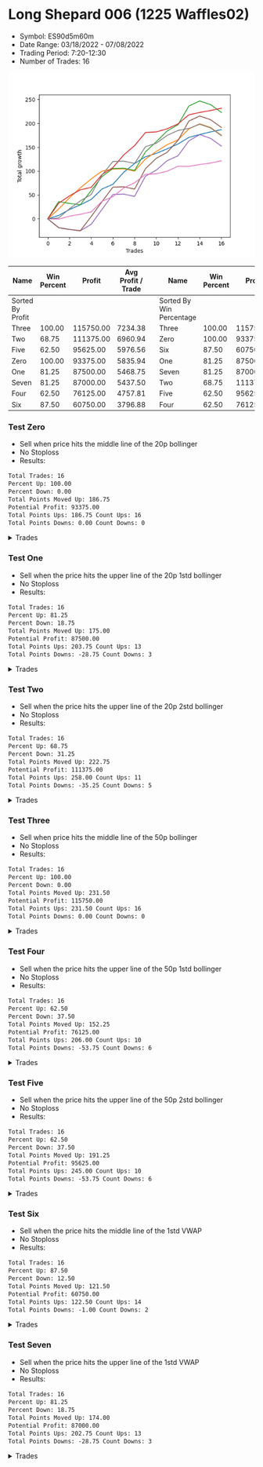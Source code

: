 # Long Shepard 006 (1225 Waffles02) 
- Symbol: ES90d5m60m
- Date Range: 03/18/2022 - 07/08/2022
- Trading Period: 7:20-12:30
- Number of Trades: 16

![Plot](LongShepard006(1225Waffles02)ES90d5m60m.png)

| Name | Win Percent | Profit | Avg Profit / Trade |     | Name | Win Percent | Profit | Avg Profit / Trade |
| ---- | ----------- | ------ | ------------------ | --- | ---- | ----------- | ------ | ------------------ |
| Sorted By <br> Profit | | | | | Sorted By <br> Win Percentage ||||
| Three | 100.00 | 115750.00 | 7234.38 |     | Three | 100.00 | 115750.00 | 7234.38 |
| Two | 68.75 | 111375.00 | 6960.94 |     | Zero | 100.00 | 93375.00 | 5835.94 |
| Five | 62.50 | 95625.00 | 5976.56 |     | Six | 87.50 | 60750.00 | 3796.88 |
| Zero | 100.00 | 93375.00 | 5835.94 |     | One | 81.25 | 87500.00 | 5468.75 |
| One | 81.25 | 87500.00 | 5468.75 |     | Seven | 81.25 | 87000.00 | 5437.50 |
| Seven | 81.25 | 87000.00 | 5437.50 |     | Two | 68.75 | 111375.00 | 6960.94 |
| Four | 62.50 | 76125.00 | 4757.81 |     | Five | 62.50 | 95625.00 | 5976.56 |
| Six | 87.50 | 60750.00 | 3796.88 |     | Four | 62.50 | 76125.00 | 4757.81 |

### Test Zero
* Sell when price hits the middle line of the 20p bollinger
* No Stoploss
* Results:
```
Total Trades: 16
Percent Up: 100.00
Percent Down: 0.00
Total Points Moved Up: 186.75
Potential Profit: 93375.00
Total Points Ups: 186.75 Count Ups: 16
Total Points Downs: 0.00 Count Downs: 0
```

<details><summary>Trades</summary>

<code>In: 2022-05-02 07:20:00		Out: 2022-05-02 07:24:25		Total Position Time: 04:25		Total Move Up: 7.00		Total to Date: 7.00</code> <br />
<code>In: 2022-05-03 11:45:00		Out: 2022-05-03 11:52:15		Total Position Time: 07:15		Total Move Up: 12.50		Total to Date: 19.50</code> <br />
<code>In: 2022-05-03 11:50:00		Out: 2022-05-03 11:52:15		Total Position Time: 02:15		Total Move Up: 9.75		Total to Date: 29.25</code> <br />
<code>In: 2022-05-04 11:40:00		Out: 2022-05-04 11:41:30		Total Position Time: 01:30		Total Move Up: 11.25		Total to Date: 40.50</code> <br />
<code>In: 2022-05-06 11:45:00		Out: 2022-05-06 11:50:20		Total Position Time: 05:20		Total Move Up: 22.00		Total to Date: 62.50</code> <br />
<code>In: 2022-05-06 11:50:00		Out: 2022-05-06 11:54:15		Total Position Time: 04:15		Total Move Up: 9.75		Total to Date: 72.25</code> <br />
<code>In: 2022-05-12 09:20:00		Out: 2022-05-12 09:33:10		Total Position Time: 13:10		Total Move Up: 25.25		Total to Date: 97.50</code> <br />
<code>In: 2022-05-12 09:25:00		Out: 2022-05-12 09:33:10		Total Position Time: 08:10		Total Move Up: 18.25		Total to Date: 115.75</code> <br />
<code>In: 2022-05-13 11:30:00		Out: 2022-05-13 11:51:35		Total Position Time: 21:35		Total Move Up: 14.25		Total to Date: 130.00</code> <br />
<code>In: 2022-05-17 11:40:00		Out: 2022-05-17 11:42:55		Total Position Time: 02:55		Total Move Up: 7.00		Total to Date: 137.00</code> <br />
<code>In: 2022-05-19 10:20:00		Out: 2022-05-19 10:33:00		Total Position Time: 13:00		Total Move Up: 9.50		Total to Date: 146.50</code> <br />
<code>In: 2022-05-19 10:55:00		Out: 2022-05-19 10:56:10		Total Position Time: 01:10		Total Move Up: 10.25		Total to Date: 156.75</code> <br />
<code>In: 2022-06-07 07:20:00		Out: 2022-06-07 07:28:10		Total Position Time: 08:10		Total Move Up: 13.75		Total to Date: 170.50</code> <br />
<code>In: 2022-06-08 07:20:00		Out: 2022-06-08 07:21:25		Total Position Time: 01:25		Total Move Up: 6.00		Total to Date: 176.50</code> <br />
<code>In: 2022-06-27 10:10:00		Out: 2022-06-27 10:21:30		Total Position Time: 11:30		Total Move Up: 5.50		Total to Date: 182.00</code> <br />
<code>In: 2022-06-29 08:35:00		Out: 2022-06-29 08:36:10		Total Position Time: 01:10		Total Move Up: 4.75		Total to Date: 186.75</code> <br />


</details>

### Test One
* Sell when the price hits the upper line of the 20p 1std bollinger
* No Stoploss
* Results:
```
Total Trades: 16
Percent Up: 81.25
Percent Down: 18.75
Total Points Moved Up: 175.00
Potential Profit: 87500.00
Total Points Ups: 203.75 Count Ups: 13
Total Points Downs: -28.75 Count Downs: 3
```

<details><summary>Trades</summary>

<code>In: 2022-05-02 07:20:00		Out: 2022-05-02 07:26:05		Total Position Time: 06:05		Total Move Up: 20.50		Total to Date: 20.50</code> <br />
<code>In: 2022-05-03 11:45:00		Out: 2022-05-03 12:07:55		Total Position Time: 22:55		Total Move Up: 23.50		Total to Date: 44.00</code> <br />
<code>In: 2022-05-03 11:50:00		Out: 2022-05-03 12:07:55		Total Position Time: 17:55		Total Move Up: 20.75		Total to Date: 64.75</code> <br />
<code>In: 2022-05-04 11:40:00		Out: 2022-05-04 11:42:00		Total Position Time: 02:00		Total Move Up: 18.75		Total to Date: 83.50</code> <br />
<code>In: 2022-05-06 11:45:00		Out: 2022-05-06 12:31:25		Total Position Time: 46:25		Total Move Up: 16.50		Total to Date: 100.00</code> <br />
<code>In: 2022-05-06 11:50:00		Out: 2022-05-06 12:31:25		Total Position Time: 41:25		Total Move Up: 4.00		Total to Date: 104.00</code> <br />
<code>In: 2022-05-12 09:20:00		Out: 2022-05-12 10:20:55		Total Position Time: 60:55		Total Move Up: 0.75		Total to Date: 104.75</code> <br />
<code>In: 2022-05-12 09:25:00		Out: 2022-05-12 10:25:55		Total Position Time: 60:55		Total Move Up: -4.75		Total to Date: 100.00</code> <br />
<code>In: 2022-05-13 11:30:00		Out: 2022-05-13 12:00:35		Total Position Time: 30:35		Total Move Up: 25.25		Total to Date: 125.25</code> <br />
<code>In: 2022-05-17 11:40:00		Out: 2022-05-17 11:48:25		Total Position Time: 08:25		Total Move Up: 15.75		Total to Date: 141.00</code> <br />
<code>In: 2022-05-19 10:20:00		Out: 2022-05-19 10:55:15		Total Position Time: 35:15		Total Move Up: 14.25		Total to Date: 155.25</code> <br />
<code>In: 2022-05-19 10:55:00		Out: 2022-05-19 10:56:10		Total Position Time: 01:10		Total Move Up: 10.25		Total to Date: 165.50</code> <br />
<code>In: 2022-06-07 07:20:00		Out: 2022-06-07 07:32:35		Total Position Time: 12:35		Total Move Up: 22.75		Total to Date: 188.25</code> <br />
<code>In: 2022-06-08 07:20:00		Out: 2022-06-08 08:17:25		Total Position Time: 57:25		Total Move Up: 10.75		Total to Date: 199.00</code> <br />
<code>In: 2022-06-27 10:10:00		Out: 2022-06-27 11:10:55		Total Position Time: 60:55		Total Move Up: -7.75		Total to Date: 191.25</code> <br />
<code>In: 2022-06-29 08:35:00		Out: 2022-06-29 09:35:55		Total Position Time: 60:55		Total Move Up: -16.25		Total to Date: 175.00</code> <br />


</details>

### Test Two
* Sell when the price hits the upper line of the 20p 2std bollinger
* No Stoploss
* Results:
```
Total Trades: 16
Percent Up: 68.75
Percent Down: 31.25
Total Points Moved Up: 222.75
Potential Profit: 111375.00
Total Points Ups: 258.00 Count Ups: 11
Total Points Downs: -35.25 Count Downs: 5
```

<details><summary>Trades</summary>

<code>In: 2022-05-02 07:20:00		Out: 2022-05-02 07:31:15		Total Position Time: 11:15		Total Move Up: 36.00		Total to Date: 36.00</code> <br />
<code>In: 2022-05-03 11:45:00		Out: 2022-05-03 12:45:55		Total Position Time: 60:55		Total Move Up: -3.75		Total to Date: 32.25</code> <br />
<code>In: 2022-05-03 11:50:00		Out: 2022-05-03 12:50:55		Total Position Time: 60:55		Total Move Up: -2.75		Total to Date: 29.50</code> <br />
<code>In: 2022-05-04 11:40:00		Out: 2022-05-04 11:43:55		Total Position Time: 03:55		Total Move Up: 29.75		Total to Date: 59.25</code> <br />
<code>In: 2022-05-06 11:45:00		Out: 2022-05-06 12:38:10		Total Position Time: 53:10		Total Move Up: 29.25		Total to Date: 88.50</code> <br />
<code>In: 2022-05-06 11:50:00		Out: 2022-05-06 12:38:10		Total Position Time: 48:10		Total Move Up: 16.75		Total to Date: 105.25</code> <br />
<code>In: 2022-05-12 09:20:00		Out: 2022-05-12 10:20:55		Total Position Time: 60:55		Total Move Up: 0.75		Total to Date: 106.00</code> <br />
<code>In: 2022-05-12 09:25:00		Out: 2022-05-12 10:25:55		Total Position Time: 60:55		Total Move Up: -4.75		Total to Date: 101.25</code> <br />
<code>In: 2022-05-13 11:30:00		Out: 2022-05-13 12:18:35		Total Position Time: 48:35		Total Move Up: 39.00		Total to Date: 140.25</code> <br />
<code>In: 2022-05-17 11:40:00		Out: 2022-05-17 12:40:55		Total Position Time: 60:55		Total Move Up: 21.25		Total to Date: 161.50</code> <br />
<code>In: 2022-05-19 10:20:00		Out: 2022-05-19 10:56:55		Total Position Time: 36:55		Total Move Up: 22.50		Total to Date: 184.00</code> <br />
<code>In: 2022-05-19 10:55:00		Out: 2022-05-19 10:56:55		Total Position Time: 01:55		Total Move Up: 13.00		Total to Date: 197.00</code> <br />
<code>In: 2022-06-07 07:20:00		Out: 2022-06-07 07:43:00		Total Position Time: 23:00		Total Move Up: 39.25		Total to Date: 236.25</code> <br />
<code>In: 2022-06-08 07:20:00		Out: 2022-06-08 08:20:55		Total Position Time: 60:55		Total Move Up: 10.50		Total to Date: 246.75</code> <br />
<code>In: 2022-06-27 10:10:00		Out: 2022-06-27 11:10:55		Total Position Time: 60:55		Total Move Up: -7.75		Total to Date: 239.00</code> <br />
<code>In: 2022-06-29 08:35:00		Out: 2022-06-29 09:35:55		Total Position Time: 60:55		Total Move Up: -16.25		Total to Date: 222.75</code> <br />


</details>

### Test Three
* Sell when price hits the middle line of the 50p bollinger
* No Stoploss
* Results:
```
Total Trades: 16
Percent Up: 100.00
Percent Down: 0.00
Total Points Moved Up: 231.50
Potential Profit: 115750.00
Total Points Ups: 231.50 Count Ups: 16
Total Points Downs: 0.00 Count Downs: 0
```

<details><summary>Trades</summary>

<code>In: 2022-05-02 07:20:00		Out: 2022-05-02 07:30:40		Total Position Time: 10:40		Total Move Up: 32.50		Total to Date: 32.50</code> <br />
<code>In: 2022-05-03 11:45:00		Out: 2022-05-03 11:59:05		Total Position Time: 14:05		Total Move Up: 15.50		Total to Date: 48.00</code> <br />
<code>In: 2022-05-03 11:50:00		Out: 2022-05-03 11:59:05		Total Position Time: 09:05		Total Move Up: 12.75		Total to Date: 60.75</code> <br />
<code>In: 2022-05-04 11:40:00		Out: 2022-05-04 11:41:10		Total Position Time: 01:10		Total Move Up: 5.00		Total to Date: 65.75</code> <br />
<code>In: 2022-05-06 11:45:00		Out: 2022-05-06 12:37:20		Total Position Time: 52:20		Total Move Up: 27.00		Total to Date: 92.75</code> <br />
<code>In: 2022-05-06 11:50:00		Out: 2022-05-06 12:37:20		Total Position Time: 47:20		Total Move Up: 14.50		Total to Date: 107.25</code> <br />
<code>In: 2022-05-12 09:20:00		Out: 2022-05-12 09:35:15		Total Position Time: 15:15		Total Move Up: 26.50		Total to Date: 133.75</code> <br />
<code>In: 2022-05-12 09:25:00		Out: 2022-05-12 09:35:15		Total Position Time: 10:15		Total Move Up: 19.50		Total to Date: 153.25</code> <br />
<code>In: 2022-05-13 11:30:00		Out: 2022-05-13 12:01:10		Total Position Time: 31:10		Total Move Up: 27.50		Total to Date: 180.75</code> <br />
<code>In: 2022-05-17 11:40:00		Out: 2022-05-17 11:41:10		Total Position Time: 01:10		Total Move Up: 1.25		Total to Date: 182.00</code> <br />
<code>In: 2022-05-19 10:20:00		Out: 2022-05-19 10:31:15		Total Position Time: 11:15		Total Move Up: 6.50		Total to Date: 188.50</code> <br />
<code>In: 2022-05-19 10:55:00		Out: 2022-05-19 10:56:10		Total Position Time: 01:10		Total Move Up: 10.25		Total to Date: 198.75</code> <br />
<code>In: 2022-06-07 07:20:00		Out: 2022-06-07 07:29:15		Total Position Time: 09:15		Total Move Up: 19.00		Total to Date: 217.75</code> <br />
<code>In: 2022-06-08 07:20:00		Out: 2022-06-08 07:21:20		Total Position Time: 01:20		Total Move Up: 5.00		Total to Date: 222.75</code> <br />
<code>In: 2022-06-27 10:10:00		Out: 2022-06-27 10:11:50		Total Position Time: 01:50		Total Move Up: 4.00		Total to Date: 226.75</code> <br />
<code>In: 2022-06-29 08:35:00		Out: 2022-06-29 08:36:10		Total Position Time: 01:10		Total Move Up: 4.75		Total to Date: 231.50</code> <br />


</details>

### Test Four
* Sell when the price hits the upper line of the 50p 1std bollinger
* No Stoploss
* Results:
```
Total Trades: 16
Percent Up: 62.50
Percent Down: 37.50
Total Points Moved Up: 152.25
Potential Profit: 76125.00
Total Points Ups: 206.00 Count Ups: 10
Total Points Downs: -53.75 Count Downs: 6
```

<details><summary>Trades</summary>

<code>In: 2022-05-02 07:20:00		Out: 2022-05-02 08:20:55		Total Position Time: 60:55		Total Move Up: -18.50		Total to Date: -18.50</code> <br />
<code>In: 2022-05-03 11:45:00		Out: 2022-05-03 12:45:55		Total Position Time: 60:55		Total Move Up: -3.75		Total to Date: -22.25</code> <br />
<code>In: 2022-05-03 11:50:00		Out: 2022-05-03 12:50:55		Total Position Time: 60:55		Total Move Up: -2.75		Total to Date: -25.00</code> <br />
<code>In: 2022-05-04 11:40:00		Out: 2022-05-04 11:41:35		Total Position Time: 01:35		Total Move Up: 13.50		Total to Date: -11.50</code> <br />
<code>In: 2022-05-06 11:45:00		Out: 2022-05-06 12:45:55		Total Position Time: 60:55		Total Move Up: 31.25		Total to Date: 19.75</code> <br />
<code>In: 2022-05-06 11:50:00		Out: 2022-05-06 12:48:15		Total Position Time: 58:15		Total Move Up: 31.25		Total to Date: 51.00</code> <br />
<code>In: 2022-05-12 09:20:00		Out: 2022-05-12 10:20:55		Total Position Time: 60:55		Total Move Up: 0.75		Total to Date: 51.75</code> <br />
<code>In: 2022-05-12 09:25:00		Out: 2022-05-12 10:25:55		Total Position Time: 60:55		Total Move Up: -4.75		Total to Date: 47.00</code> <br />
<code>In: 2022-05-13 11:30:00		Out: 2022-05-13 12:29:40		Total Position Time: 59:40		Total Move Up: 42.25		Total to Date: 89.25</code> <br />
<code>In: 2022-05-17 11:40:00		Out: 2022-05-17 11:47:15		Total Position Time: 07:15		Total Move Up: 12.75		Total to Date: 102.00</code> <br />
<code>In: 2022-05-19 10:20:00		Out: 2022-05-19 10:56:10		Total Position Time: 36:10		Total Move Up: 19.75		Total to Date: 121.75</code> <br />
<code>In: 2022-05-19 10:55:00		Out: 2022-05-19 10:56:10		Total Position Time: 01:10		Total Move Up: 10.25		Total to Date: 132.00</code> <br />
<code>In: 2022-06-07 07:20:00		Out: 2022-06-07 07:36:30		Total Position Time: 16:30		Total Move Up: 31.25		Total to Date: 163.25</code> <br />
<code>In: 2022-06-08 07:20:00		Out: 2022-06-08 08:17:55		Total Position Time: 57:55		Total Move Up: 13.00		Total to Date: 176.25</code> <br />
<code>In: 2022-06-27 10:10:00		Out: 2022-06-27 11:10:55		Total Position Time: 60:55		Total Move Up: -7.75		Total to Date: 168.50</code> <br />
<code>In: 2022-06-29 08:35:00		Out: 2022-06-29 09:35:55		Total Position Time: 60:55		Total Move Up: -16.25		Total to Date: 152.25</code> <br />


</details>

### Test Five
* Sell when the price hits the upper line of the 50p 2std bollinger
* No Stoploss
* Results:
```
Total Trades: 16
Percent Up: 62.50
Percent Down: 37.50
Total Points Moved Up: 191.25
Potential Profit: 95625.00
Total Points Ups: 245.00 Count Ups: 10
Total Points Downs: -53.75 Count Downs: 6
```

<details><summary>Trades</summary>

<code>In: 2022-05-02 07:20:00		Out: 2022-05-02 08:20:55		Total Position Time: 60:55		Total Move Up: -18.50		Total to Date: -18.50</code> <br />
<code>In: 2022-05-03 11:45:00		Out: 2022-05-03 12:45:55		Total Position Time: 60:55		Total Move Up: -3.75		Total to Date: -22.25</code> <br />
<code>In: 2022-05-03 11:50:00		Out: 2022-05-03 12:50:55		Total Position Time: 60:55		Total Move Up: -2.75		Total to Date: -25.00</code> <br />
<code>In: 2022-05-04 11:40:00		Out: 2022-05-04 11:43:55		Total Position Time: 03:55		Total Move Up: 29.75		Total to Date: 4.75</code> <br />
<code>In: 2022-05-06 11:45:00		Out: 2022-05-06 12:45:55		Total Position Time: 60:55		Total Move Up: 31.25		Total to Date: 36.00</code> <br />
<code>In: 2022-05-06 11:50:00		Out: 2022-05-06 12:50:55		Total Position Time: 60:55		Total Move Up: 30.25		Total to Date: 66.25</code> <br />
<code>In: 2022-05-12 09:20:00		Out: 2022-05-12 10:20:55		Total Position Time: 60:55		Total Move Up: 0.75		Total to Date: 67.00</code> <br />
<code>In: 2022-05-12 09:25:00		Out: 2022-05-12 10:25:55		Total Position Time: 60:55		Total Move Up: -4.75		Total to Date: 62.25</code> <br />
<code>In: 2022-05-13 11:30:00		Out: 2022-05-13 12:30:55		Total Position Time: 60:55		Total Move Up: 42.75		Total to Date: 105.00</code> <br />
<code>In: 2022-05-17 11:40:00		Out: 2022-05-17 11:49:55		Total Position Time: 09:55		Total Move Up: 21.75		Total to Date: 126.75</code> <br />
<code>In: 2022-05-19 10:20:00		Out: 2022-05-19 11:20:55		Total Position Time: 60:55		Total Move Up: 12.50		Total to Date: 139.25</code> <br />
<code>In: 2022-05-19 10:55:00		Out: 2022-05-19 11:50:40		Total Position Time: 55:40		Total Move Up: 25.00		Total to Date: 164.25</code> <br />
<code>In: 2022-06-07 07:20:00		Out: 2022-06-07 07:46:15		Total Position Time: 26:15		Total Move Up: 40.50		Total to Date: 204.75</code> <br />
<code>In: 2022-06-08 07:20:00		Out: 2022-06-08 08:20:55		Total Position Time: 60:55		Total Move Up: 10.50		Total to Date: 215.25</code> <br />
<code>In: 2022-06-27 10:10:00		Out: 2022-06-27 11:10:55		Total Position Time: 60:55		Total Move Up: -7.75		Total to Date: 207.50</code> <br />
<code>In: 2022-06-29 08:35:00		Out: 2022-06-29 09:35:55		Total Position Time: 60:55		Total Move Up: -16.25		Total to Date: 191.25</code> <br />


</details>

### Test Six
* Sell when the price hits the middle line of the 1std VWAP
* No Stoploss
* Results:
```
Total Trades: 16
Percent Up: 87.50
Percent Down: 12.50
Total Points Moved Up: 121.50
Potential Profit: 60750.00
Total Points Ups: 122.50 Count Ups: 14
Total Points Downs: -1.00 Count Downs: 2
```

<details><summary>Trades</summary>

<code>In: 2022-05-02 07:20:00		Out: 2022-05-02 07:21:10		Total Position Time: 01:10		Total Move Up: -0.75		Total to Date: -0.75</code> <br />
<code>In: 2022-05-03 11:45:00		Out: 2022-05-03 11:50:50		Total Position Time: 05:50		Total Move Up: 6.25		Total to Date: 5.50</code> <br />
<code>In: 2022-05-03 11:50:00		Out: 2022-05-03 11:51:10		Total Position Time: 01:10		Total Move Up: 4.00		Total to Date: 9.50</code> <br />
<code>In: 2022-05-04 11:40:00		Out: 2022-05-04 11:41:10		Total Position Time: 01:10		Total Move Up: 5.00		Total to Date: 14.50</code> <br />
<code>In: 2022-05-06 11:45:00		Out: 2022-05-06 11:54:15		Total Position Time: 09:15		Total Move Up: 22.25		Total to Date: 36.75</code> <br />
<code>In: 2022-05-06 11:50:00		Out: 2022-05-06 11:54:15		Total Position Time: 04:15		Total Move Up: 9.75		Total to Date: 46.50</code> <br />
<code>In: 2022-05-12 09:20:00		Out: 2022-05-12 09:31:15		Total Position Time: 11:15		Total Move Up: 18.00		Total to Date: 64.50</code> <br />
<code>In: 2022-05-12 09:25:00		Out: 2022-05-12 09:31:15		Total Position Time: 06:15		Total Move Up: 11.00		Total to Date: 75.50</code> <br />
<code>In: 2022-05-13 11:30:00		Out: 2022-05-13 11:52:25		Total Position Time: 22:25		Total Move Up: 17.50		Total to Date: 93.00</code> <br />
<code>In: 2022-05-17 11:40:00		Out: 2022-05-17 11:41:10		Total Position Time: 01:10		Total Move Up: 1.25		Total to Date: 94.25</code> <br />
<code>In: 2022-05-19 10:20:00		Out: 2022-05-19 10:23:20		Total Position Time: 03:20		Total Move Up: 5.50		Total to Date: 99.75</code> <br />
<code>In: 2022-05-19 10:55:00		Out: 2022-05-19 10:56:10		Total Position Time: 01:10		Total Move Up: 10.25		Total to Date: 110.00</code> <br />
<code>In: 2022-06-07 07:20:00		Out: 2022-06-07 07:21:10		Total Position Time: 01:10		Total Move Up: -0.25		Total to Date: 109.75</code> <br />
<code>In: 2022-06-08 07:20:00		Out: 2022-06-08 07:21:10		Total Position Time: 01:10		Total Move Up: 4.00		Total to Date: 113.75</code> <br />
<code>In: 2022-06-27 10:10:00		Out: 2022-06-27 10:11:25		Total Position Time: 01:25		Total Move Up: 3.00		Total to Date: 116.75</code> <br />
<code>In: 2022-06-29 08:35:00		Out: 2022-06-29 08:36:10		Total Position Time: 01:10		Total Move Up: 4.75		Total to Date: 121.50</code> <br />


</details>

### Test Seven
* Sell when the price hits the upper line of the 1std VWAP
* No Stoploss
* Results:
```
Total Trades: 16
Percent Up: 81.25
Percent Down: 18.75
Total Points Moved Up: 174.00
Potential Profit: 87000.00
Total Points Ups: 202.75 Count Ups: 13
Total Points Downs: -28.75 Count Downs: 3
```

<details><summary>Trades</summary>

<code>In: 2022-05-02 07:20:00		Out: 2022-05-02 07:23:35		Total Position Time: 03:35		Total Move Up: 1.75		Total to Date: 1.75</code> <br />
<code>In: 2022-05-03 11:45:00		Out: 2022-05-03 11:59:45		Total Position Time: 14:45		Total Move Up: 19.25		Total to Date: 21.00</code> <br />
<code>In: 2022-05-03 11:50:00		Out: 2022-05-03 11:59:45		Total Position Time: 09:45		Total Move Up: 16.50		Total to Date: 37.50</code> <br />
<code>In: 2022-05-04 11:40:00		Out: 2022-05-04 11:41:35		Total Position Time: 01:35		Total Move Up: 13.50		Total to Date: 51.00</code> <br />
<code>In: 2022-05-06 11:45:00		Out: 2022-05-06 12:40:40		Total Position Time: 55:40		Total Move Up: 40.75		Total to Date: 91.75</code> <br />
<code>In: 2022-05-06 11:50:00		Out: 2022-05-06 12:40:40		Total Position Time: 50:40		Total Move Up: 28.25		Total to Date: 120.00</code> <br />
<code>In: 2022-05-12 09:20:00		Out: 2022-05-12 10:20:55		Total Position Time: 60:55		Total Move Up: 0.75		Total to Date: 120.75</code> <br />
<code>In: 2022-05-12 09:25:00		Out: 2022-05-12 10:25:55		Total Position Time: 60:55		Total Move Up: -4.75		Total to Date: 116.00</code> <br />
<code>In: 2022-05-13 11:30:00		Out: 2022-05-13 12:14:40		Total Position Time: 44:40		Total Move Up: 35.00		Total to Date: 151.00</code> <br />
<code>In: 2022-05-17 11:40:00		Out: 2022-05-17 11:43:00		Total Position Time: 03:00		Total Move Up: 7.25		Total to Date: 158.25</code> <br />
<code>In: 2022-05-19 10:20:00		Out: 2022-05-19 10:55:45		Total Position Time: 35:45		Total Move Up: 16.50		Total to Date: 174.75</code> <br />
<code>In: 2022-05-19 10:55:00		Out: 2022-05-19 10:56:10		Total Position Time: 01:10		Total Move Up: 10.25		Total to Date: 185.00</code> <br />
<code>In: 2022-06-07 07:20:00		Out: 2022-06-07 07:21:55		Total Position Time: 01:55		Total Move Up: 4.25		Total to Date: 189.25</code> <br />
<code>In: 2022-06-08 07:20:00		Out: 2022-06-08 07:34:20		Total Position Time: 14:20		Total Move Up: 8.75		Total to Date: 198.00</code> <br />
<code>In: 2022-06-27 10:10:00		Out: 2022-06-27 11:10:55		Total Position Time: 60:55		Total Move Up: -7.75		Total to Date: 190.25</code> <br />
<code>In: 2022-06-29 08:35:00		Out: 2022-06-29 09:35:55		Total Position Time: 60:55		Total Move Up: -16.25		Total to Date: 174.00</code> <br />


</details>